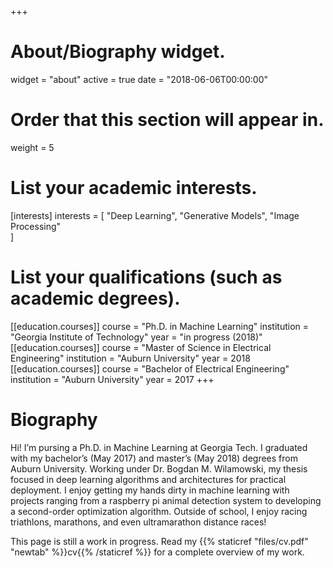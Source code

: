 +++
# About/Biography widget.
widget = "about"
active = true
date = "2018-06-06T00:00:00"

# Order that this section will appear in.
weight = 5

# List your academic interests.
[interests]
  interests = [
    "Deep Learning",
    "Generative Models",
    "Image Processing"    
  ]

# List your qualifications (such as academic degrees).
[[education.courses]]
  course = "Ph.D. in Machine Learning"
  institution = "Georgia Institute of Technology"
  year = "in progress (2018)"
[[education.courses]]
  course = "Master of Science in Electrical Engineering"
  institution = "Auburn University"
  year = 2018
[[education.courses]]
  course = "Bachelor of Electrical Engineering"
  institution = "Auburn University"
  year = 2017
+++

# Biography

Hi! I’m pursing a Ph.D. in Machine Learning at Georgia Tech. I graduated with my bachelor’s (May 2017) and master’s (May 2018) degrees from Auburn University. Working under Dr. Bogdan M. Wilamowski, my thesis focused in deep learning algorithms and architectures for practical deployment. 
I enjoy getting my hands dirty in machine learning with projects ranging from a raspberry pi animal detection system to developing a second-order optimization algorithm.  Outside of school, I enjoy racing triathlons, marathons, and even ultramarathon distance races!

This page is still a work in progress. Read my {{% staticref "files/cv.pdf" "newtab" %}}cv{{% /staticref %}} for a complete overview of my work.
